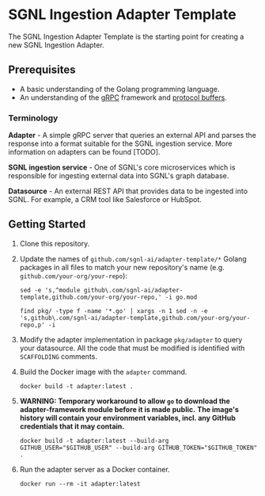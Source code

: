 # SGNL Ingestion Adapter Template

The SGNL Ingestion Adapter Template is the starting point for creating a new SGNL Ingestion Adapter.

## Prerequisites

- A basic understanding of the Golang programming language.
- An understanding of the [gRPC](https://grpc.io/) framework and [protocol buffers](https://protobuf.dev/).

### Terminology

**Adapter** - A simple gRPC server that queries an external API and parses the response into a format suitable for the SGNL ingestion service. More information on adapters can be found [TODO].

**SGNL ingestion service** - One of SGNL's core microservices which is responsible for ingesting external data into SGNL's graph database.

**Datasource** - An external REST API that provides data to be ingested into SGNL. For example, a CRM tool like Salesforce or HubSpot.

## Getting Started

1. Clone this repository.
1. Update the names of `github.com/sgnl-ai/adapter-template/*` Golang packages in all files to match your new repository's name (e.g. `github.com/your-org/your-repo`):

   ```
   sed -e 's,^module github\.com/sgnl-ai/adapter-template,github.com/your-org/your-repo,' -i go.mod
   ```

   ```
   find pkg/ -type f -name '*.go' | xargs -n 1 sed -n -e 's,github\.com/sgnl-ai/adapter-template,github.com/your-org/your-repo,p' -i
   ```

1. Modify the adapter implementation in package `pkg/adapter` to query your datasource. All the code that must be modified is identified with `SCAFFOLDING` comments.
1. Build the Docker image with the `adapter` command.
   ```
   docker build -t adapter:latest .
   ```
1. **WARNING: Temporary workaround to allow `go` to download the adapter-framework module before it is made public.**
   **The image's history will contain your environment variables, incl. any GitHub credentials that it may contain.**
   ```
   docker build -t adapter:latest --build-arg GITHUB_USER="$GITHUB_USER" --build-arg GITHUB_TOKEN="$GITHUB_TOKEN" .
   ```
1. Run the adapter server as a Docker container.
   ```
   docker run --rm -it adapter:latest
   ```
